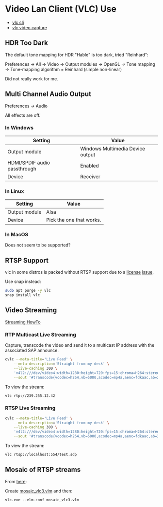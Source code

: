 # Video Lan Client (VLC) Use

* [vlc cli](https://wiki.videolan.org/VLC_command-line_help/)
* [vlc video capture](video-capture.html)

## HDR Too Dark

The default tone mapping for HDR "Hable" is too dark, tried "Reinhard":

Preferences -> All -> Video -> Output modules -> OpenGL ->
Tone mapping -> Tone-mapping algorithm = Reinhard (simple non-linear)

Did not really work for me.

## Multi Channel Audio Output

Preferences -> Audio

All effects are off.

### In Windows

Setting|Value
-------|-----
Output module|Windows Multimedia Device output
HDMI/SPDIF audio passthrough|Enabled
Device|Receiver

### In Linux

Setting|Value
-------|-----
Output module|Alsa
Device|Pick the one that works.


### In MacOS

Does not seem to be supported?



## RTSP Support

vlc in some distros is packed without RTSP support due to a [license](https://bugs.debian.org/cgi-bin/bugreport.cgi?bug=982299) [issue](https://bugs.debian.org/cgi-bin/bugreport.cgi?bug=981439).

Use snap instead:

```sh
sudo apt purge -y vlc
snap install vlc
```

## Video Streaming

[Streaming HowTo](https://wiki.videolan.org/Documentation:Streaming_HowTo/)


### RTP Multicast Live Streaming

Capture, transcode the video and send it to a multicast IP address with the
associated SAP announce:

```sh
cvlc --meta-title='Live Feed' \
    --meta-description='Straight from my desk' \
    --live-caching 300 \
    'v4l2:///dev/video4:width=1280:height=720:fps=15:chroma=H264:stereo=disabled:samplerate:44100' \
    --sout '#transcode{vcodec=h264,vb=6000,acodec=mp4a,aenc=fdkaac,ab=256}:rtp{mux=ts,dst=239.255.12.42,sdp=sap,name=Test}'
```
To view the stream:

```sh
vlc rtp://239.255.12.42
```

### RTSP Live Streaming

```sh
cvlc --meta-title='Live Feed' \
    --meta-description='Straight from my desk' \
    --live-caching 300 \
    'v4l2:///dev/video4:width=1280:height=720:fps=15:chroma=H264:stereo=disabled:samplerate:44100' \
    --sout '#transcode{vcodec=h264,vb=6000,acodec=mp4a,aenc=fdkaac,ab=256}:rtp{dst=127.0.0.1,port=1234,sdp=rtsp://localhost:554/test.sdp}'
```
To view the stream:

```sh
vlc rtsp://localhost:554/test.sdp
```

## Mosaic of RTSP streams

From [here](https://stackoverflow.com/questions/59180160/mosaic-of-rtsp-streams-vlc-3-0-8):

Create [mosaic_vlc3.vlm](mosaic_vlc3.vlm) and then:

```
vlc.exe --vlm-conf mosaic_vlc3.vlm
```
